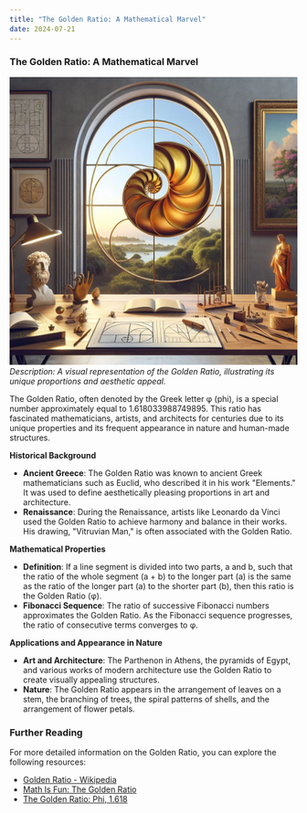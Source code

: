 ```yaml
---
title: "The Golden Ratio: A Mathematical Marvel"
date: 2024-07-21
---
```


### The Golden Ratio: A Mathematical Marvel

![Golden Ratio](/assets/images/golden_ratio.webp)
*Description: A visual representation of the Golden Ratio, illustrating its unique proportions and aesthetic appeal.*

The Golden Ratio, often denoted by the Greek letter φ (phi), is a special number approximately equal to 1.618033988749895. This ratio has fascinated mathematicians, artists, and architects for centuries due to its unique properties and its frequent appearance in nature and human-made structures.

**Historical Background**
- **Ancient Greece**: The Golden Ratio was known to ancient Greek mathematicians such as Euclid, who described it in his work "Elements." It was used to define aesthetically pleasing proportions in art and architecture.
- **Renaissance**: During the Renaissance, artists like Leonardo da Vinci used the Golden Ratio to achieve harmony and balance in their works. His drawing, "Vitruvian Man," is often associated with the Golden Ratio.

**Mathematical Properties**
- **Definition**: If a line segment is divided into two parts, a and b, such that the ratio of the whole segment (a + b) to the longer part (a) is the same as the ratio of the longer part (a) to the shorter part (b), then this ratio is the Golden Ratio (φ).
- **Fibonacci Sequence**: The ratio of successive Fibonacci numbers approximates the Golden Ratio. As the Fibonacci sequence progresses, the ratio of consecutive terms converges to φ.

**Applications and Appearance in Nature**
- **Art and Architecture**: The Parthenon in Athens, the pyramids of Egypt, and various works of modern architecture use the Golden Ratio to create visually appealing structures.
- **Nature**: The Golden Ratio appears in the arrangement of leaves on a stem, the branching of trees, the spiral patterns of shells, and the arrangement of flower petals.

### Further Reading

For more detailed information on the Golden Ratio, you can explore the following resources:
- [Golden Ratio - Wikipedia](https://en.wikipedia.org/wiki/Golden_ratio)
- [Math Is Fun: The Golden Ratio](https://www.mathsisfun.com/numbers/golden-ratio.html)
- [The Golden Ratio: Phi, 1.618](https://www.goldennumber.net/)
